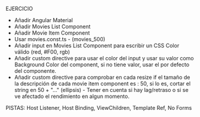 EJERCICIO

- Añadir Angular Material
- Añadir Movies List Component
- Añadir Movie Item Component
- Usar movies.const.ts - (movies_500)
- Añadir input en Movies List Component para escribir un CSS Color válido (red, #F00, rgb)
- Añadir custom directive para usar el color del input y usar su valor como Background Color del component, si no tiene valor, usar el por defecto del componente.
- Añadir custom directive para comprobar en cada resize if el tamaño de la descripción de cada movie item component es : 50, si lo es, cortar el string en 50 + "..." (ellipsis) - Tener en cuenta si hay lag/retraso o si se ve afectado el rendimiento en algun momento.

PISTAS: Host Listener, Host Binding, ViewChildren, Template Ref, No Forms

